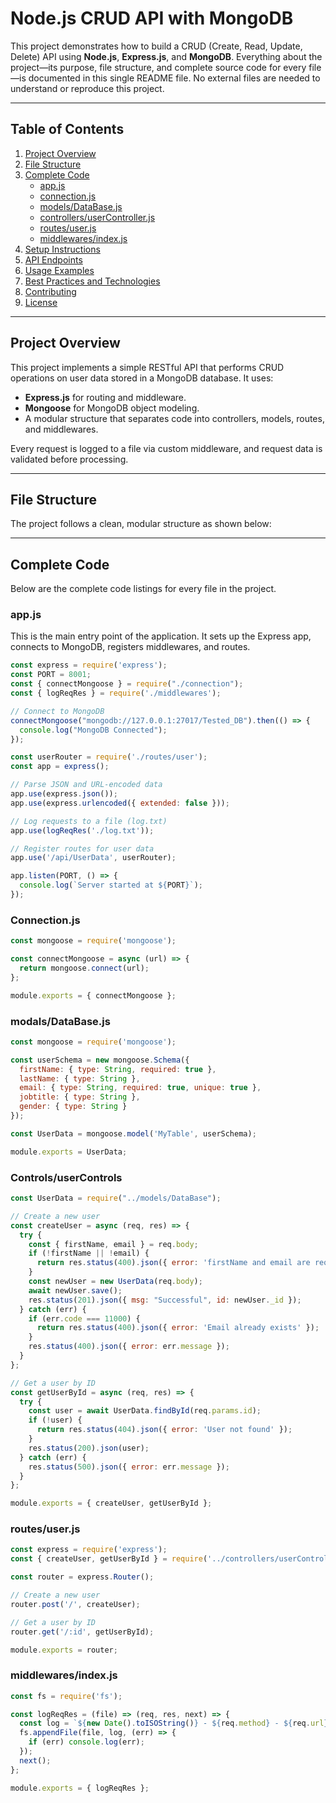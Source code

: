 # Node.js CRUD API with MongoDB

This project demonstrates how to build a CRUD (Create, Read, Update, Delete) API using **Node.js**, **Express.js**, and **MongoDB**. Everything about the project—its purpose, file structure, and complete source code for every file—is documented in this single README file. No external files are needed to understand or reproduce this project.

---

## Table of Contents
1. [Project Overview](#project-overview)
2. [File Structure](#file-structure)
3. [Complete Code](#complete-code)
   - [app.js](#appjs)
   - [connection.js](#connectionjs)
   - [models/DataBase.js](#modelsdatabasejs)
   - [controllers/userController.js](#controllersusercontrollerjs)
   - [routes/user.js](#routesuserjs)
   - [middlewares/index.js](#middlewaresindexjs)
4. [Setup Instructions](#setup-instructions)
5. [API Endpoints](#api-endpoints)
6. [Usage Examples](#usage-examples)
7. [Best Practices and Technologies](#best-practices-and-technologies)
8. [Contributing](#contributing)
9. [License](#license)

---

## Project Overview

This project implements a simple RESTful API that performs CRUD operations on user data stored in a MongoDB database. It uses:
- **Express.js** for routing and middleware.
- **Mongoose** for MongoDB object modeling.
- A modular structure that separates code into controllers, models, routes, and middlewares.

Every request is logged to a file via custom middleware, and request data is validated before processing.

---

## File Structure

The project follows a clean, modular structure as shown below:

---

## Complete Code

Below are the complete code listings for every file in the project.

### app.js
This is the main entry point of the application. It sets up the Express app, connects to MongoDB, registers middlewares, and routes.

```javascript
const express = require('express');
const PORT = 8001;
const { connectMongoose } = require("./connection");
const { logReqRes } = require('./middlewares');

// Connect to MongoDB
connectMongoose("mongodb://127.0.0.1:27017/Tested_DB").then(() => {
  console.log("MongoDB Connected");
});

const userRouter = require('./routes/user');
const app = express();

// Parse JSON and URL-encoded data
app.use(express.json());
app.use(express.urlencoded({ extended: false }));

// Log requests to a file (log.txt)
app.use(logReqRes('./log.txt'));

// Register routes for user data
app.use('/api/UserData', userRouter);

app.listen(PORT, () => {
  console.log(`Server started at ${PORT}`);
});
```
### Connection.js
```javascript
const mongoose = require('mongoose');

const connectMongoose = async (url) => {
  return mongoose.connect(url);
};

module.exports = { connectMongoose };
```
### modals/DataBase.js
```javascript
const mongoose = require('mongoose');

const userSchema = new mongoose.Schema({
  firstName: { type: String, required: true },
  lastName: { type: String },
  email: { type: String, required: true, unique: true },
  jobtitle: { type: String },
  gender: { type: String }
});

const UserData = mongoose.model('MyTable', userSchema);

module.exports = UserData;
```
### Controls/userControls
```javascript
const UserData = require("../models/DataBase");

// Create a new user
const createUser = async (req, res) => {
  try {
    const { firstName, email } = req.body;
    if (!firstName || !email) {
      return res.status(400).json({ error: 'firstName and email are required' });
    }
    const newUser = new UserData(req.body);
    await newUser.save();
    res.status(201).json({ msg: "Successful", id: newUser._id });
  } catch (err) {
    if (err.code === 11000) {
      return res.status(400).json({ error: 'Email already exists' });
    }
    res.status(400).json({ error: err.message });
  }
};

// Get a user by ID
const getUserById = async (req, res) => {
  try {
    const user = await UserData.findById(req.params.id);
    if (!user) {
      return res.status(404).json({ error: 'User not found' });
    }
    res.status(200).json(user);
  } catch (err) {
    res.status(500).json({ error: err.message });
  }
};

module.exports = { createUser, getUserById };
```
### routes/user.js
```javascript
const express = require('express');
const { createUser, getUserById } = require('../controllers/userController');

const router = express.Router();

// Create a new user
router.post('/', createUser);

// Get a user by ID
router.get('/:id', getUserById);

module.exports = router;
```
### middlewares/index.js
```javascript
const fs = require('fs');

const logReqRes = (file) => (req, res, next) => {
  const log = `${new Date().toISOString()} - ${req.method} - ${req.url}\n`;
  fs.appendFile(file, log, (err) => {
    if (err) console.log(err);
  });
  next();
};

module.exports = { logReqRes };
```

